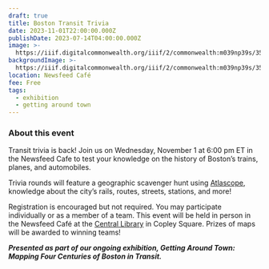 ```yaml
---
draft: true
title: Boston Transit Trivia
date: 2023-11-01T22:00:00.000Z
publishDate: 2023-07-14T04:00:00.000Z
image: >-
  https://iiif.digitalcommonwealth.org/iiif/2/commonwealth:m039np39s/351,1330,2923,1411/2000,/0/default.jpg
backgroundImage: >-
  https://iiif.digitalcommonwealth.org/iiif/2/commonwealth:m039np39s/351,1330,2923,1411/2000,/0/default.jpg
location: Newsfeed Café
fee: Free
tags:
  - exhibition
  - getting around town
---
```


### About this event

Transit trivia is back! Join us on Wednesday, November 1 at 6:00 pm ET in the Newsfeed Cafe to test your knowledge on the history of Boston’s trains, planes, and automobiles.

Trivia rounds will feature a geographic scavenger hunt using [Atlascope](https://atlascope.leventhalmap.org/), knowledge about the city’s rails, routes, streets, stations, and more!

Registration is encouraged but not required. You may participate individually or as a member of a team. This event will be held in person in the Newsfeed Café at the [Central Library](https://www.bpl.org/locations/3/) in Copley Square. Prizes of maps will be awarded to winning teams!

***Presented as part of our ongoing exhibition, Getting Around Town: Mapping Four Centuries of Boston in Transit.***

<div id="eventbrite-widget-container-692469403627"></div>

<script src="https://www.eventbrite.com/static/widgets/eb_widgets.js"></script>

<script type="text/javascript">
    var exampleCallback = function() {
        console.log('Order complete!');
    };

    window.EBWidgets.createWidget({
        // Required
        widgetType: 'checkout',
        eventId: '692469403627',
        iframeContainerId: 'eventbrite-widget-container-692469403627',

        // Optional
        iframeContainerHeight: 425,  // Widget height in pixels. Defaults to a minimum of 425px if not provided
        onOrderComplete: exampleCallback  // Method called when an order has successfully completed
    });
</script>
